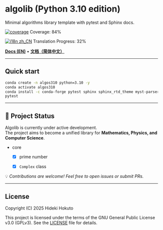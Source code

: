 # algolib (Python 3.10 edition)

Minimal algorithms library template with pytest and Sphinx docs.

<!-- coverage:start -->
[![coverage](https://img.shields.io/badge/coverage-84%25-brightgreen)](https://HidekiHokuto.github.io/algolib/coverage/)
Coverage: 84%
<!-- coverage:end -->
<!-- i18n-progress:start -->
[![i18n zh_CN](https://img.shields.io/badge/i18n%20zh--CN-32%25-blue)](https://HidekiHokuto.github.io/algolib/zh/)
Translation Progress: 32%
<!-- i18n-progress:end -->

[**Docs (EN)**](https://HidekiHokuto.github.io/algolib/en/) • [**文档（简体中文）**](https://HidekiHokuto.github.io/algolib/zh/)



---

## Quick start
```bash
conda create -n algos310 python=3.10 -y
conda activate algos310
conda install -c conda-forge pytest sphinx sphinx_rtd_theme myst-parser -y
pytest
```

---

## 🚧 Project Status

Algolib is currently under active development.  
The project aims to become a unified library for **Mathematics, Physics, and Computer Science**.

- core
  - [x] prime number
  - [x] `Complex` class


💡 *Contributions are welcome! Feel free to open issues or submit PRs.*

---

## License

Copyright (C) 2025 Hideki Hokuto

This project is licensed under the terms of the GNU General Public License v3.0 (GPLv3).
See the [LICENSE](./LICENSE) file for details.